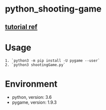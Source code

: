 # python_shooting-game

## [tutorial ref](http://www.how01.com/post_m5O1K4NkKOEwA.html)

# Usage

	1. `python3 -m pip install -U pygame --user`
	2. `python3 shootingGame.py`

# Environment

* python, version: 3.6
* pygame, version: 1.9.3
